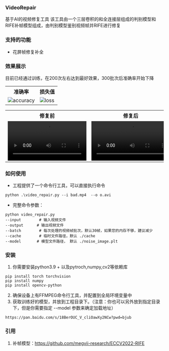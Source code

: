 ### VideoRepair

基于AI的视频修复工具
该工具由一个三层卷积的和全连接层组成的判别模型和RIFE补帧模型组成，由判别模型鉴别视频帧并RIFE进行修复


### 支持的功能
- 花屏帧修复补全

### 效果展示
目前已经通过训练，在200次左右达到最好效果，300批次后准确率开始下降
<table>
  <tr>
    <th>准确率</th>
    <th>损失值</th>
  </tr>
  <tr>
    <td><img alt="accuracy" src="https://github.com/jinwuZhu/VideoRepair/assets/90186447/811f8774-af4f-4caa-84ee-f87bbbd3706f"></td>
    <td><img alt="loss" src="https://github.com/jinwuZhu/VideoRepair/assets/90186447/09e98a7d-a6b1-401f-87f2-7fd2064f233c"></td>
  </tr>
</table>

<table>
  <tr>
    <th>修复前</th>
    <th>修复后</th>
  </tr>
  <tr>
    <td><video id="bad" src="https://github.com/jinwuZhu/VideoRepair/assets/90186447/7a1e33ae-96d8-49d8-af81-67b8a599165c" width="250"></video></td>
    <td><video id="repair" src="https://github.com/jinwuZhu/VideoRepair/assets/90186447/8376a585-1246-4f61-8708-efab355822eb" width="250"></video></td>
  </tr>
</table>

### 如何使用
- 工程提供了一个命令行工具，可以直接执行命令
```shell
python .\video_repair.py --i bad.mp4  --o o.avi
```

- 完整命令参数：
```shell
python video_repair.py 
--input        # 输入视频文件
--output      # 输出视频文件
--batch        # 每次处理的视频帧批次，默认30帧，如果您的内存不够，建议减少
--cache        # 临时文件路径，默认 ./cache
--model       # 模型文件路径， 默认 ./noise_image.plt
```

### 安装
1. 你需要安装python3.9 + 以及pytroch,numpy,cv2等依赖库
```
pip install torch torchvision
pip install numpy
pip install opencv-python
```

2. 确保设备上有FFMPEG命令行工具，并配置到全局环境变量中
3. 获取训练好的模型，并放到工程目录下。（注意：你也可以另外放到指定目录下，但是你需要指定 --model 参数来确定加载地址）
```
https://pan.baidu.com/s/18BerOUC_V_cliOawXy2NCw?pwd=bjub
```

### 引用
1. 补帧模型：https://github.com/megvii-research/ECCV2022-RIFE
